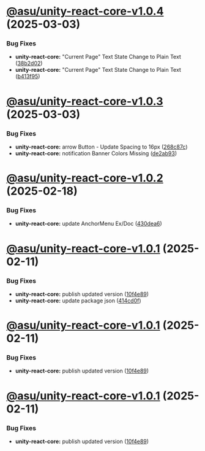 # [@asu/unity-react-core-v1.0.4](https://github.com/ASU/asu-unity-stack/compare/@asu/unity-react-core-v1.0.3...@asu/unity-react-core-v1.0.4) (2025-03-03)


### Bug Fixes

* **unity-react-core:** "Current Page" Text State Change to Plain Text ([38b2d02](https://github.com/ASU/asu-unity-stack/commit/38b2d0226b50c74cffcffb33d0c43be1c9690632))
* **unity-react-core:** "Current Page" Text State Change to Plain Text ([b413f95](https://github.com/ASU/asu-unity-stack/commit/b413f9517f1b062b10ab3122c0ab69bc9828a992))

# [@asu/unity-react-core-v1.0.3](https://github.com/ASU/asu-unity-stack/compare/@asu/unity-react-core-v1.0.2...@asu/unity-react-core-v1.0.3) (2025-03-03)


### Bug Fixes

* **unity-react-core:** arrow Button - Update Spacing to 16px ([268c87c](https://github.com/ASU/asu-unity-stack/commit/268c87c1cfb150ba547ba4e65980383a8bd1774f))
* **unity-react-core:** notification Banner Colors Missing ([de2ab93](https://github.com/ASU/asu-unity-stack/commit/de2ab93b1414246ffda014b181247f9a846e1468))

# [@asu/unity-react-core-v1.0.2](https://github.com/ASU/asu-unity-stack/compare/@asu/unity-react-core-v1.0.1...@asu/unity-react-core-v1.0.2) (2025-02-18)


### Bug Fixes

* **unity-react-core:** update AnchorMenu Ex/Doc ([430dea6](https://github.com/ASU/asu-unity-stack/commit/430dea6d5929d0651b55d8cfbdec8beb33bb8b9a))

# [@asu/unity-react-core-v1.0.1](https://github.com/ASU/asu-unity-stack/compare/@asu/unity-react-core-v1.0.0...@asu/unity-react-core-v1.0.1) (2025-02-11)


### Bug Fixes

* **unity-react-core:** publish updated version ([10f4e89](https://github.com/ASU/asu-unity-stack/commit/10f4e898663a2746f750fffedd478e77ce21b36e))
* **unity-react-core:** update package json ([414cd0f](https://github.com/ASU/asu-unity-stack/commit/414cd0f6bf60a07275b80088e3475c96fb1bcc7c))

# [@asu/unity-react-core-v1.0.1](https://github.com/ASU/asu-unity-stack/compare/@asu/unity-react-core-v1.0.0...@asu/unity-react-core-v1.0.1) (2025-02-11)


### Bug Fixes

* **unity-react-core:** publish updated version ([10f4e89](https://github.com/ASU/asu-unity-stack/commit/10f4e898663a2746f750fffedd478e77ce21b36e))

# [@asu/unity-react-core-v1.0.1](https://github.com/ASU/asu-unity-stack/compare/@asu/unity-react-core-v1.0.0...@asu/unity-react-core-v1.0.1) (2025-02-11)


### Bug Fixes

* **unity-react-core:** publish updated version ([10f4e89](https://github.com/ASU/asu-unity-stack/commit/10f4e898663a2746f750fffedd478e77ce21b36e))
